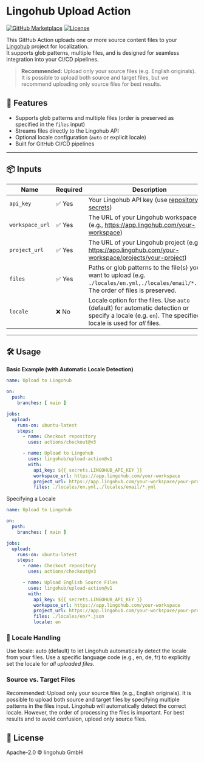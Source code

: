# Lingohub Upload Action

[![GitHub Marketplace](https://img.shields.io/badge/Marketplace-Available-blue?logo=github)](https://github.com/marketplace/actions/upload-to-lingohub)
[![License](https://img.shields.io/github/license/lingohub/upload-action?style=flat-square)](./LICENSE)

This GitHub Action uploads one or more source content files to your [Lingohub](https://lingohub.com) project for localization.  
It supports glob patterns, multiple files, and is designed for seamless integration into your CI/CD pipelines.

> **Recommended:** Upload only your source files (e.g. English originals).  
> It is possible to upload both source and target files, but we recommend uploading only source files for best results.

## 🚀 Features

- Supports glob patterns and multiple files (order is preserved as specified in the `files` input)
- Streams files directly to the Lingohub API
- Optional locale configuration (`auto` or explicit locale)
- Built for GitHub CI/CD pipelines

---

## 📦 Inputs

| Name            | Required | Description                                                                                                                                              |
|-----------------|----------|----------------------------------------------------------------------------------------------------------------------------------------------------------|
| `api_key`       | ✅ Yes   | Your Lingohub API key (use [repository secrets](https://docs.github.com/en/actions/security-guides/encrypted-secrets))                                   |
| `workspace_url` | ✅ Yes   | The URL of your Lingohub workspace (e.g., https://app.lingohub.com/your-workspace)                                                                       |
| `project_url`   | ✅ Yes   | The URL of your Lingohub project (e.g., https://app.lingohub.com/your-workspace/projects/your-project)                                                   |
| `files`         | ✅ Yes   | Paths or glob patterns to the file(s) you want to upload (e.g. `./locales/en.yml,./locales/email/*.yml`). The order of files is preserved.               |
| `locale`        | ❌ No    | Locale option for the files. Use `auto` (default) for automatic detection or specify a locale (e.g. `en`). The specified locale is used for *all* files. |

---

## 🛠 Usage

**Basic Example (with Automatic Locale Detection)**

```yaml
name: Upload to Lingohub

on:
  push:
    branches: [ main ]

jobs:
  upload:
    runs-on: ubuntu-latest
    steps:
      - name: Checkout repository
        uses: actions/checkout@v3

      - name: Upload to Lingohub
        uses: lingohub/upload-action@v1
        with:
          api_key: ${{ secrets.LINGOHUB_API_KEY }}
          workspace_url: https://app.lingohub.com/your-workspace
          project_url: https://app.lingohub.com/your-workspace/your-project
          files: ./locales/en.yml,./locales/email/*.yml
```

Specifying a Locale

```yaml
name: Upload to Lingohub

on:
  push:
    branches: [ main ]

jobs:
  upload:
    runs-on: ubuntu-latest
    steps:
      - name: Checkout repository
        uses: actions/checkout@v3

      - name: Upload English Source Files
        uses: lingohub/upload-action@v1
        with:
          api_key: ${{ secrets.LINGOHUB_API_KEY }}
          workspace_url: https://app.lingohub.com/your-workspace
          project_url: https://app.lingohub.com/your-workspace/your-project
          files: ./locales/en/*.json
          locale: en
```

### 📝 Locale Handling
Use locale: auto (default) to let Lingohub automatically detect the locale from your files.
Use a specific language code (e.g., en, de, fr) to explicitly set the locale for *all uploaded files*.

### Source vs. Target Files
Recommended: Upload only your source files (e.g., English originals).
It is possible to upload both source and target files by specifying multiple patterns in the files input. Lingohub will automatically detect the correct locale. However, the order of processing the files is important. For best results and to avoid confusion, upload only source files.

## 📄 License
Apache-2.0 © lingohub GmbH